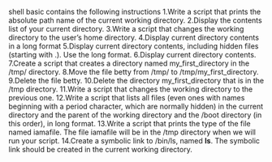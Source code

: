 
shell basic contains the following instructions
1.Write a script that prints the absolute path name of the current working directory.
2.Display the contents list of your current directory.
3.Write a script that changes the working directory to the user’s home directory.
4.Display current directory contents in a long format
5.Display current directory contents, including hidden files (starting with .). Use the long format.
6.Display current directory contents.
7.Create a script that creates a directory named my_first_directory in the /tmp/ directory.
8.Move the file betty from /tmp/ to /tmp/my_first_directory.
9.Delete the file betty.
10.Delete the directory my_first_directory that is in the /tmp directory.
11.Write a script that changes the working directory to the previous one.
12.Write a script that lists all files (even ones with names beginning with a period character, which are normally hidden) in the current directory and the parent of the working directory and the /boot directory (in this order), in long format.
13.Write a script that prints the type of the file named iamafile. The file iamafile will be in the /tmp directory when we will run your script.
14.Create a symbolic link to /bin/ls, named __ls__. The symbolic link should be created in the current working directory.
